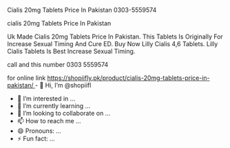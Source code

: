 Cialis 20mg Tablets Price In Pakistan 0303-5559574

cialis 20mg Tablets Price In Pakistan

Uk Made Cialis 20mg Tablets Price In Pakistan. This Tablets Is Originally For Increase Sexual Timing And Cure ED. Buy Now Lilly Cialis 4,6 Tablets. Lilly Cialis Tablets Is Best Increase Sexual Timing.

call and this number
0303 5559574

for online link
[https://shopiifly.pk/product/cialis-20mg-tablets-price-in-pakistan/
](url)- 👋 Hi, I’m @shopiifl
- 👀 I’m interested in ...
- 🌱 I’m currently learning ...
- 💞️ I’m looking to collaborate on ...
- 📫 How to reach me ...
- 😄 Pronouns: ...
- ⚡ Fun fact: ...

<!---
shopiifl/shopiifl is a ✨ special ✨ repository because its `README.md` (this file) appears on your GitHub profile.
You can click the Preview link to take a look at your changes.
--->
